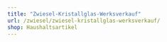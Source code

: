 ```yaml
---
title: "Zwiesel-Kristallglas-Werksverkauf"
url: /zwiesel/zwiesel-kristallglas-werksverkauf/
shop: Haushaltsartikel
---
```

